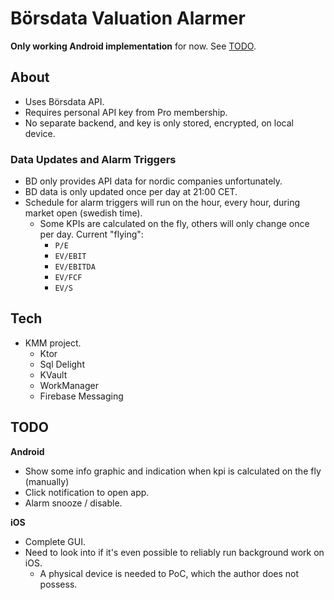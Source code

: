 # Börsdata Valuation Alarmer

**Only working Android implementation** for now. See [TODO](#todo).

## About
  * Uses Börsdata API.
  * Requires personal API key from Pro membership.
  * No separate backend, and key is only stored, encrypted, on local device.

### Data Updates and Alarm Triggers
  * BD only provides API data for nordic companies unfortunately.
  * BD data is only updated once per day at 21:00 CET.
  * Schedule for alarm triggers will run on the hour, every hour, during market open (swedish time).
    * Some KPIs are calculated on the fly, others will only change once per day. Current "flying":
      * `P/E` 
      * `EV/EBIT`
      * `EV/EBITDA` 
      * `EV/FCF` 
      * `EV/S`

## Tech
  * KMM project.
    * Ktor
    * Sql Delight
    * KVault
    * WorkManager
    * Firebase Messaging
    
## TODO 
**Android**
  * Show some info graphic and indication when kpi is calculated on the fly (manually)
  * Click notification to open app.
  * Alarm snooze / disable.
 
**iOS**
  * Complete GUI.
  * Need to look into if it's even possible to reliably run background work on iOS.
    * A physical device is needed to PoC, which the author does not possess.

